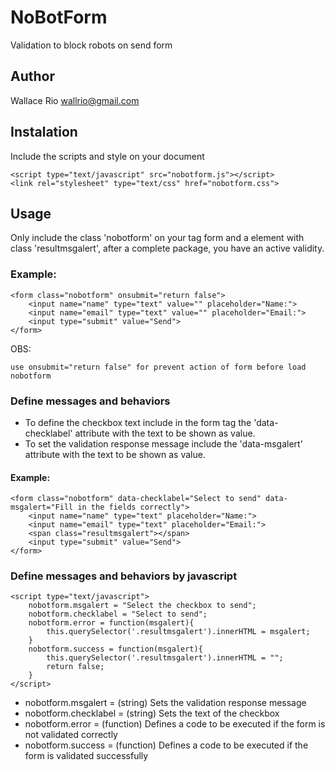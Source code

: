 # NoBotForm
Validation to block robots on send form

## Author
Wallace Rio <wallrio@gmail.com>

## Instalation
Include the scripts and style on your document

    <script type="text/javascript" src="nobotform.js"></script>
    <link rel="stylesheet" type="text/css" href="nobotform.css">

## Usage
Only include the class 'nobotform' on your tag form and a element with class 'resultmsgalert', after a complete package, you have an active validity.

### Example:

    <form class="nobotform" onsubmit="return false">
        <input name="name" type="text" value="" placeholder="Name:">
        <input name="email" type="text" value="" placeholder="Email:">	        
        <input type="submit" value="Send">
    </form>

OBS:

    use onsubmit="return false" for prevent action of form before load nobotform

### Define messages and behaviors

- To define the checkbox text include in the form tag the 'data-checklabel' attribute with the text to be shown as value.
- To set the validation response message include the 'data-msgalert' attribute with the text to be shown as value.

#### Example:

    <form class="nobotform" data-checklabel="Select to send" data-msgalert="Fill in the fields correctly">
        <input name="name" type="text" placeholder="Name:">
        <input name="email" type="text" placeholder="Email:">
        <span class="resultmsgalert"></span>
        <input type="submit" value="Send">
    </form>

### Define messages and behaviors by javascript

    <script type="text/javascript">
        nobotform.msgalert = "Select the checkbox to send";
        nobotform.checklabel = "Select to send";
        nobotform.error = function(msgalert){						
            this.querySelector('.resultmsgalert').innerHTML = msgalert;
        }
        nobotform.success = function(msgalert){						
            this.querySelector('.resultmsgalert').innerHTML = "";
            return false;
        }
    </script>
    

- nobotform.msgalert    =   (string)    Sets the validation response message
- nobotform.checklabel  =   (string)    Sets the text of the checkbox
- nobotform.error       =   (function)  Defines a code to be executed if the form is not validated correctly
- nobotform.success     =   (function)  Defines a code to be executed if the form is validated successfully
    
